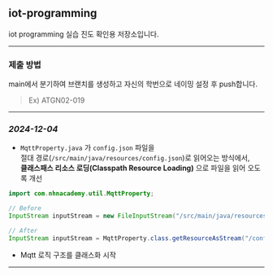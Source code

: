 ## iot-programming

iot programming 실습 진도 확인용 저장소입니다.

---

### 제출 방법
main에서 분기하여 브랜치를 생성하고 자신의 학번으로 네이밍 설정 후 push합니다.

> Ex) ATGN02-019

---

### *2024-12-04*

- `MqttProperty.java` 가 `config.json` 파일을 <br>
절대 경로(`/src/main/java/resources/config.json`)로 읽어오는 방식에서, <br>
**클래스패스 리소스 로딩(Classpath Resource Loading)** 으로 파일을 읽어 오도록 개선

```java
import com.nhnacademy.util.MqttProperty;

// Before
InputStream inputStream = new FileInputStream("/src/main/java/resources/config.json");

// After
InputStream inputStream = MqttProperty.class.getResourceAsStream("/config.json");
```

- Mqtt 로직 구조를 클래스화 시작

---

